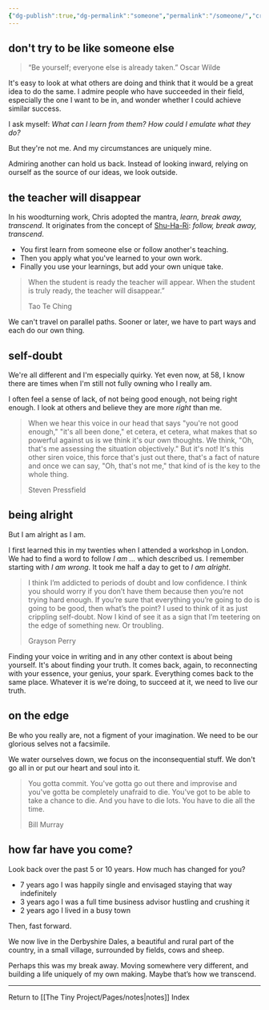 ```yaml
---
{"dg-publish":true,"dg-permalink":"someone","permalink":"/someone/","created":"","updated":""}
---
```



## don't try to be like someone else

> “Be yourself; everyone else is already taken.” Oscar Wilde

It's easy to look at what others are doing and think that it would be a great idea to do the same. I admire people who have succeeded in their field, especially the one I want to be in, and wonder whether I could achieve similar success.

I ask myself: _What can I learn from them? How could I emulate what they do?_

But they're not me. And my circumstances are uniquely mine.

Admiring another can hold us back. Instead of looking inward, relying on ourself as the source of our ideas, we look outside.

## the teacher will disappear

In his woodturning work, Chris adopted the mantra, _learn, break away, transcend_. It originates from the concept of [Shu-Ha-Ri](https://betterhumans.pub/10-japanese-concepts-for-self-improvement-and-a-balanced-life-42cf0be2da1a): _follow, break away, transcend_.

-   You first learn from someone else or follow another's teaching.
-   Then you apply what you've learned to your own work.
-   Finally you use your learnings, but add your own unique take.

> When the student is ready the teacher will appear. When the student is truly ready, the teacher will disappear.”
> 
> Tao Te Ching

We can't travel on parallel paths. Sooner or later, we have to part ways and each do our own thing.

## self-doubt

We're all different and I'm especially quirky. Yet even now, at 58, I know there are times when I'm still not fully owning who I really am.

I often feel a sense of lack, of not being good enough, not being right enough. I look at others and believe they are more _right_ than me.

> When we hear this voice in our head that says "you're not good enough," "it's all been done," et cetera, et cetera, what makes that so powerful against us is we think it's our own thoughts. We think, "Oh, that's me assessing the situation objectively." But it's not! It's this other siren voice, this force that's just out there, that's a fact of nature and once we can say, "Oh, that's not me," that kind of is the key to the whole thing.
> 
> Steven Pressfield

## being alright

But I am alright as I am.

I first learned this in my twenties when I attended a workshop in London. We had to find a word to follow _I am ..._ which described us. I remember starting with _I am wrong_. It took me half a day to get to _I am alright_.

> I think I’m addicted to periods of doubt and low confidence. I think you should worry if you don’t have them because then you’re not trying hard enough. If you’re sure that everything you’re going to do is going to be good, then what’s the point? I used to think of it as just crippling self-doubt. Now I kind of see it as a sign that I’m teetering on the edge of something new. Or troubling.
> 
> Grayson Perry

Finding your voice in writing and in any other context is about being yourself. It's about finding your truth. It comes back, again, to reconnecting with your essence, your genius, your spark. Everything comes back to the same place. Whatever it is we're doing, to succeed at it, we need to live our truth.

## on the edge

Be who you really are, not a figment of your imagination. We need to be our glorious selves not a facsimile.

We water ourselves down, we focus on the inconsequential stuff. We don't go all in or put our heart and soul into it.

> You gotta commit. You've gotta go out there and improvise and you've gotta be completely unafraid to die. You've got to be able to take a chance to die. And you have to die lots. You have to die all the time.
> 
> Bill Murray

## how far have you come?

Look back over the past 5 or 10 years. How much has changed for you?

-   7 years ago I was happily single and envisaged staying that way indefinitely
-   3 years ago I was a full time business advisor hustling and crushing it
-   2 years ago I lived in a busy town

Then, fast forward.

We now live in the Derbyshire Dales, a beautiful and rural part of the country, in a small village, surrounded by fields, cows and sheep.

Perhaps this was my break away. Moving somewhere very different, and building a life uniquely of my own making. Maybe that’s how we transcend.

---

Return to [[The Tiny Project/Pages/notes\|notes]] Index